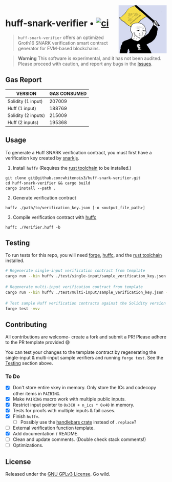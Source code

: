 <img align="right" width="150" height="150" top="100" src="./assets/no_step_on_snark.png">

# huff-snark-verifier • [![ci](https://github.com/whitenois3/huff-snark-verifier/actions/workflows/ci.yaml/badge.svg)](https://github.com/whitenois3/huff-snark-verifier/actions/workflows/ci.yaml)

> `huff-snark-verifier` offers an optimized Groth16 SNARK verification smart contract generator for EVM-based blockchains.

> **Warning**
> This software is experimental, and it has not been audited. Please proceed with caution, and report any bugs in the [Issues](https://github.com/whitenois3/huff-snark-verifier/issues).

## Gas Report

| VERSION             | GAS CONSUMED |
| ------------------- | ------------ |
| Solidity (1 input)  | 207009       |
| Huff (1 input)      | 188769       |
| Solidity (2 inputs) | 215009       |
| Huff (2 inputs)     | 195368       |

## Usage

To generate a Huff SNARK verification contract, you must first have a verification key created by [snarkjs](https://github.com/iden3/snarkjs).

1. Install `huffv` (Requires the [rust toolchain](https://www.rust-lang.org/tools/install) to be installed.)

```
git clone git@github.com:whitenois3/huff-snark-verifier.git
cd huff-snark-verifier && cargo build
cargo install --path .
```

2. Generate verification contract

```
huffv ./path/to/verification_key.json [-o <output_file_path>]
```

3. Compile verification contract with [huffc](https://github.com/huff-language/huff-rs)

```
huffc ./Verifier.huff -b
```

## Testing

To run tests for this repo, you will need [forge](https://github.com/foundry-rs/foundry),
[huffc](https://github.com/huff-language/huff-rs), and the [rust toolchain](https://www.rust-lang.org/tools/install) installed.

```sh
# Regenerate single-input verification contract from template
cargo run --bin huffv ./test/single-input/sample_verification_key.json -o ./test/single-input/SampleVerifier.huff

# Regenerate multi-input verification contract from template
cargo run --bin huffv ./test/multi-input/sample_verification_key.json -o ./test/multi-input/SampleVerifier.huff

# Test sample Huff verification contracts against the Solidity version
forge test -vvv
```

## Contributing

All contributions are welcome- create a fork and submit a PR! Please adhere to the PR template provided :smile:

You can test your changes to the template contract by regenerating the single-input & multi-input sample verifiers and running `forge test`. See the [Testing](#Testing) section above.

### To Do

- [x] Don't store entire vkey in memory. Only store the ICs and codecopy other items in `PAIRING`.
- [x] Make `PAIRING` macro work with multiple public inputs.
- [x] Restrict input pointer to `0x3C0 + n_ics * 0x40` in memory.
- [x] Tests for proofs with multiple inputs & fail cases.
- [x] Finish `huffv`.
  - [ ] Possibly use the [handlebars crate](https://crates.io/crates/handlebars) instead of `.replace`?
- [ ] External verification function template.
- [x] Add documentation / README.
- [ ] Clean and update comments. (Double check stack comments!)
- [ ] Optimizations.

## License

Released under the [GNU GPLv3 License](./LICENSE.md). Go wild.
